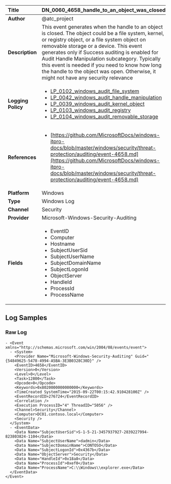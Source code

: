 | Title              | DN_0060_4658_handle_to_an_object_was_closed       |
|:-------------------|:------------------|
| **Author**         | @atc_project        |
| **Description**    | This event generates when the handle to an object is closed. The object  could be a file system, kernel, or registry object, or a file system  object on removable storage or a device. This event generates only if  Success auditing is enabled for Audit Handle Manipulation subcategory. Typically this event is needed if you need to know how long the handle to the object was open. Otherwise, it might not have any security relevance |
| **Logging Policy** | <ul><li>[LP_0102_windows_audit_file_system](../Logging_Policies/LP_0102_windows_audit_file_system.md)</li><li>[LP_0042_windows_audit_handle_manipulation](../Logging_Policies/LP_0042_windows_audit_handle_manipulation.md)</li><li>[LP_0039_windows_audit_kernel_object](../Logging_Policies/LP_0039_windows_audit_kernel_object.md)</li><li>[LP_0103_windows_audit_registry](../Logging_Policies/LP_0103_windows_audit_registry.md)</li><li>[LP_0104_windows_audit_removable_storage](../Logging_Policies/LP_0104_windows_audit_removable_storage.md)</li></ul> |
| **References**     | <ul><li>[https://github.com/MicrosoftDocs/windows-itpro-docs/blob/master/windows/security/threat-protection/auditing/event-4658.md](https://github.com/MicrosoftDocs/windows-itpro-docs/blob/master/windows/security/threat-protection/auditing/event-4658.md)</li></ul> |
| **Platform**       | Windows    |
| **Type**           | Windows Log        |
| **Channel**        | Security     |
| **Provider**       | Microsoft-Windows-Security-Auditing    |
| **Fields**         | <ul><li>EventID</li><li>Computer</li><li>Hostname</li><li>SubjectUserSid</li><li>SubjectUserName</li><li>SubjectDomainName</li><li>SubjectLogonId</li><li>ObjectServer</li><li>HandleId</li><li>ProcessId</li><li>ProcessName</li></ul> |


## Log Samples

### Raw Log

```
- <Event xmlns="http://schemas.microsoft.com/win/2004/08/events/event">
  - <System>
    <Provider Name="Microsoft-Windows-Security-Auditing" Guid="{54849625-5478-4994-A5BA-3E3B0328C30D}" /> 
    <EventID>4658</EventID> 
    <Version>0</Version> 
    <Level>0</Level> 
    <Task>12800</Task> 
    <Opcode>0</Opcode> 
    <Keywords>0x8020000000000000</Keywords> 
    <TimeCreated SystemTime="2015-09-22T00:15:42.910428100Z" /> 
    <EventRecordID>276724</EventRecordID> 
    <Correlation /> 
    <Execution ProcessID="4" ThreadID="5056" /> 
    <Channel>Security</Channel> 
    <Computer>DC01.contoso.local</Computer> 
    <Security /> 
  </System>
  - <EventData>
    <Data Name="SubjectUserSid">S-1-5-21-3457937927-2839227994-823803824-1104</Data> 
    <Data Name="SubjectUserName">dadmin</Data> 
    <Data Name="SubjectDomainName">CONTOSO</Data> 
    <Data Name="SubjectLogonId">0x4367b</Data> 
    <Data Name="ObjectServer">Security</Data> 
    <Data Name="HandleId">0x18a8</Data> 
    <Data Name="ProcessId">0xef0</Data> 
    <Data Name="ProcessName">C:\\Windows\\explorer.exe</Data> 
  </EventData>
</Event>

```




